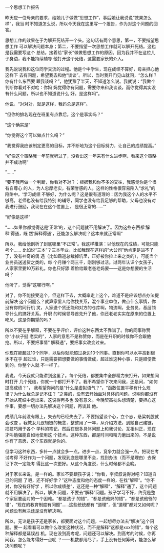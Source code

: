     
一个思想工作报告

昨天应一位母亲的要求，给她儿子做做“思想工作”，事后她让我说说“效果怎么样”，我当
时不知道怎么说，所以今天我在这里写一个报告，作为对这个问题的回答。

思想工作的效果在于为解开死结开一个头。这句话有两个意思，第一，不要指望思想工作
可以解决问题本身；第二，不要指望一次思想工作就可以解开死结。这也是我需要写这个
总结，接着给“家长”做做思想工作的原因。因为我并不在这位儿子身边，我不能持续辅导
他打开这个死结，这需要家长的介入。

我先说说我和这位同学交流的过程。他是个中学生，现在成绩不算好，母亲担心他这样下
去有问题，希望我去和他“谈谈”。所以，当时我开门见山就问，“怎么样？你有什么东西要
跟我谈吗？”，他犹豫了半天，不知道怎么说。我就说：“我做个判断你看对不对哈：你妈
妈觉得你有问题，需要你来和我谈谈，而你觉得其实没有什么问题，所以也不知道说什么
好。是这样吗”。

他说，“对对对，就是这样，我妈总是这样”。

“但你的排名现在在班里有点靠后，这个是事实吗？”

“这个确实是”

“你觉得这个可以做点什么吗？”

“我觉得我应该制定更高的目标，并不断地为这个目标努力，让自己的成绩提高。”

“好像这个策略我一年前就听过了，没看出这一年来有什么进步啊，看来这个策略并不成功啊”

“……”

“要不我再做一个判断，你看对不对？：根据我和你不多的交往，我感觉你是个很有自尊心
的人，为人忠厚老实，有荣誉感的人。这样的性格很容易陷入“求礼”的陷阱中。‘学习成绩
不够好，为什么呢？这是很有道理的：因为我这个人的水平不够高，老师也没有给我特别
的辅导，同学也没有给我足够的帮助，父母也没有对我进行鼓励，我现在在这个位置上，
是很正常的……’”

“好像是这样”

“……如果你都觉得这是‘正常’的，这个问题就不用解决了。因为这些东西都‘解释’得通，既
然‘解释得通’，还能怎么解决呢？这本来就正常啊”

所以，我给他剖析了到底哪里“不正常”。我这样推演：以他现在的成绩，可能只能考个……
比如说“三本”？三本毕业，比如我现在这样的“大公司”他肯定是进不了了，没有神奇的偶
遇（比如霸道总裁掉坑里，正好被你拉上来之类的），可能当个业务员送送货之类的，每
个月赚个两三千，刚刚够过活。过两年认识个女孩子，人家家里要10万彩礼，你也只好舔
着脸给跟老爸老妈要——这是你想要的生活吗？

他听了，觉得“这哪行啊。”

对了，你不能接受这个，但这样下去，大概率走上这个，难道不是应该想点办法提前解决
这个问题么？就算家里人给你找关系，混个事业单位，做点什么事情，你没有你的同行机
灵，人家送个货还能和对方的仓库啊，物流啊，业务员，基层领导什么的搞好关系。升职
的时候领导首先升了他，你还老老实实在原来的位置上吃风，这是你期望的吗？

所以不要在乎解释，不要在乎评价，评价这种东西太不靠谱了。你的同事称赞你“小伙子挺
老实的”，人家的意思不是称赞你，而是在升职的时候你不会跟他抢。所以，不要把事情“
解释通”，要把事实改变过来。

你现在能超过10个同学，以后你就能超过身边10个同事。直到你可以水平高到根本不在乎
超过谁，只是需要把想要做的事情做成，超过谁这种小事，只是顺便做到的。你整个人就
不一样了。

我说，今天我就只能讲到这里了。每个死结，都要集中全部精力来打开，如果想同时打开
几个死结，你就一个都打开不了。我不希望你下次来问我，还是问，“如何提高成绩？”，
我希望你问的是“什么是虚拟语气？”，“函数位置平移有什么规律？为什么我总是记不住？
”之类的，没有去开始面对具体的问题，说明你都没有开始从死结中走出来，这说得再多也
没有意义。今晚契高枕头想清楚，要担心这件事，要想一切办法先解决这个问题，再谈其
他。

成绩几年前没有跟上，失去的已经失去了，不要指望谈个心，立个志，悬梁刺股就会改变
。我教女儿逻辑链的概念，整整用了一年，从介绍方法，到她自己建链，把技巧用于各个
学科的笔记，然后在很多具体问题上和我讨论，互相纠正，现在才叫勉强能自如地使用这
个技术。这种东西，都是时间和精力磨出来的，不是说你有了意愿，这个东西就是你的。

但学习这种东西，多补一点就会多一点。进步一点，竞争力就会强一点。把现在考试考得
不好作为一个问题，发现到底是哪里不会，找到办法（而不是理由）去保证下次一定能考
得比这一次更好。从这个角度说，什么时候都不会晚。

对于家长来说，是一样的。家长不要跟孩子说：“你看，李叔叔说得对吧？知道自己的问题
了吧，还不好好学？”这种态度和他的态度一样的，在找“解释”。“你不对，你没有好好学
，所以你成绩差”，这还是一种“解释”，“解释”通了，这个问题就不用解决了。所以，解决
问题，不要去“解释”问题。孩子学习不好，终究是整个家庭要面对的一个困难。“都是孩子
的错”，“都是孩他妈的错”，“都是孩他爸的错”，“现在的教育制度有问题”……这些统统都有
“道理”，但“道理”都对又如何呢？问题没有解决还是没有解决啊。

所以，无论是孩子还是家长，都要面对这个问题，一起想尽办法去“解决”这个问题。要一
起看看可以做什么改变这种状况，而不是解释“这都是xxx的错”，每个这种解释都是延误战
机。现在没到高考呢，问题还可以解决。到高考的时候，你再问我，怎么能考得好一点呢
？——机数都用尽了，手上没有任何筹码，能怎么解决问题呢？
